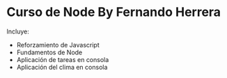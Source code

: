# Curso de Node By Fernando Herrera

Incluye:
- Reforzamiento de Javascript
- Fundamentos de Node
- Aplicación de tareas en consola 
- Aplicación del clima en consola